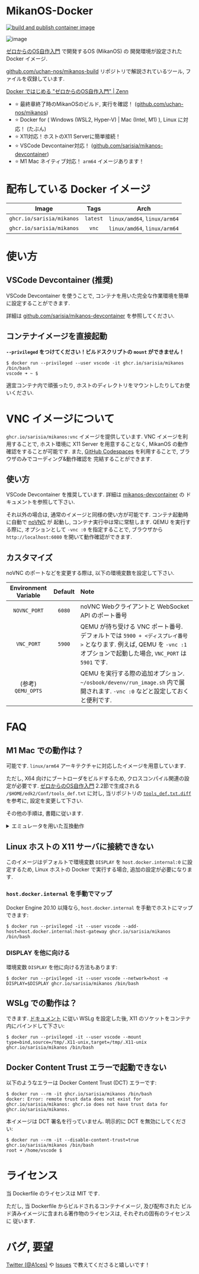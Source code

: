 # MikanOS-Docker

[![build and publish container image](https://github.com/sarisia/mikanos-docker/actions/workflows/publish-image.yml/badge.svg)](https://github.com/sarisia/mikanos-docker/actions/workflows/publish-image.yml)

![image](https://user-images.githubusercontent.com/33576079/112739400-29e73880-8faf-11eb-9f59-acca01470a62.png)

[ゼロからのOS自作入門](https://zero.osdev.jp/) で開発するOS (MikanOS) の
開発環境が設定された Docker イメージ.

[github.com/uchan-nos/mikanos-build](https://github.com/uchan-nos/mikanos-build)
リポジトリで解説されているツール, ファイルを収録しています.

[Docker ではじめる "ゼロからのOS自作入門" | Zenn](https://zenn.dev/sarisia/articles/6b57ea835344b6)

- :star: 最終章終了時のMikanOSのビルド, 実行を確認！ ([github.com/uchan-nos/mikanos](https://github.com/uchan-nos/mikanos))
- :star: Docker for ( Windows (WSL2, Hyper-V) | Mac (Intel, M1) ), Linux に対応！ (たぶん)
- :star: X11対応！ホストのX11 Serverに簡単接続！
- :star: VSCode Devcontainer対応！ ([github.com/sarisia/mikanos-devcontainer](https://github.com/sarisia/mikanos-devcontainer))
- :star: M1 Mac ネイティブ対応！ `arm64` イメージあります！

# 配布している Docker イメージ

| Image | Tags | Arch |
| :---: | :--: | :---: |
| `ghcr.io/sarisia/mikanos` | `latest` | `linux/amd64`, `linux/arm64` |
| `ghcr.io/sarisia/mikanos` | `vnc` | `linux/amd64`, `linux/arm64` |

# 使い方

## VSCode Devcontainer (推奨)

VSCode Devcontainer を使うことで,
コンテナを用いた完全な作業環境を簡単に設定することができます.

詳細は [github.com/sarisia/mikanos-devcontainer](https://github.com/sarisia/mikanos-devcontainer)
を参照してください.

## コンテナイメージを直接起動

**`--privileged` をつけてください！ビルドスクリプトの `mount` ができません！**

```
$ docker run --privileged --user vscode -it ghcr.io/sarisia/mikanos /bin/bash
vscode ➜ ~ $ 
```

適宜コンテナ内で頑張ったり, ホストのディレクトリをマウントしたりしてお使いください.

# VNC イメージについて

`ghcr.io/sarisia/mikanos:vnc` イメージを提供しています. VNC イメージを利用することで,
ホスト環境に X11 Server を用意することなく, MikanOS の動作確認をすることが可能です.
また, [GitHub Codespaces](https://github.com/features/codespaces) を利用することで, ブラウザのみでコーディング&動作確認を
完結することができます.

## 使い方

VSCode Devcontainer を推奨しています. 詳細は [mikanos-devcontainer](https://github.com/sarisia/mikanos-devcontainer#github-codespaces) の
ドキュメントを参照して下さい.

それ以外の場合は, 通常のイメージと同様の使い方が可能です. コンテナ起動時に自動で [noVNC](https://novnc.com/info.html) が
起動し, コンテナ実行中は常に常駐します. QEMU を実行する際に, オプションとして `-vnc :0` を指定することで,
ブラウザから `http://localhost:6080` を開いて動作確認ができます.

## カスタマイズ

noVNC のポートなどを変更する際は, 以下の環境変数を設定して下さい.

| Environment Variable | Default | Note |
| :---: | :---: | :---- |
| `NOVNC_PORT` | `6080` | noVNC Webクライアントと WebSocket API のポート番号 |
| `VNC_PORT` | `5900` | QEMU が待ち受ける VNC ポート番号. デフォルトでは `5900 + <ディスプレイ番号>` となります. 例えば, QEMU を `-vnc :1` オプションで起動した場合, `VNC_PORT` は `5901` です. |
| (参考) `QEMU_OPTS` | | QEMU を実行する際の追加オプション. `~/osbook/devenv/run_image.sh` 内で展開されます. `-vnc :0` などと設定しておくと便利です. |

# FAQ

## M1 Mac での動作は？

可能です. `linux/arm64` アーキテクチャに対応したイメージを用意しています.

ただし, X64 向けにブートローダをビルドするため, クロスコンパイル関連の設定が必要です.
[ゼロからのOS自作入門](https://zero.osdev.jp/) 2.2節で生成される `/$HOME/edk2/Conf/tools_def.txt`
に対し, 当リポジトリの [`tools_def.txt.diff`](tools_def.txt.diff) を参考に, 設定を変更して下さい.

その他の手順は, 書籍に従います.

<details>
<summary>エミュレータを用いた互換動作</summary>

書籍と違う設定を行うことに抵抗がある, もしくは前述の方法が上手く行かない場合は,
明示的に `linux/amd64` イメージを互換レイヤを通して利用することが可能です.

ただし, 互換レイヤを通すことでパフォーマンスは大きく劣化し, コンパイル時や
QEMU を用いたテスト動作時の速度は遅くなります.

互換レイヤを用いるには, `ghcr.io/sarisia/mikanos:amd64` イメージを取得した後,
コンテナ実行時に `--platform linux/amd64` を指定して実行してください:

```
$ docker run --platform linux/amd64 --privileged -it --user vscode ghcr.io/sarisia/mikanos:amd64 /bin/bash
```

</details>

## Linux ホストの X11 サーバに接続できない

このイメージはデフォルトで環境変数 `DISPLAY` を `host.docker.internal:0` に設定するため,
Linux ホストの Docker で実行する場合, 追加の設定が必要になります.

### `host.docker.internal` を手動でマップ

Docker Engine 20.10 以降なら, `host.docker.internal` を手動でホストにマップできます:

```
$ docker run --privileged -it --user vscode --add-host=host.docker.internal:host-gateway ghcr.io/sarisia/mikanos /bin/bash
```

### DISPLAY を他に向ける

環境変数 `DISPLAY` を他に向ける方法もあります:

```
$ docker run --privileged -it --user vscode --network=host -e DISPLAY=$DISPLAY ghcr.io/sarisia/mikanos /bin/bash
```

## WSLg での動作は？

できます. [ドキュメント](https://github.com/microsoft/wslg) に従い WSLg を設定した後,
X11 のソケットをコンテナ内にバインドして下さい:

```
$ docker run --privileged -it --user vscode --mount type=bind,source=/tmp/.X11-unix,target=/tmp/.X11-unix ghcr.io/sarisia/mikanos /bin/bash
```

## Docker Content Trust エラーで起動できない

以下のようなエラーは Docker Content Trust (DCT) エラーです:

```
$ docker run --rm -it ghcr.io/sarisia/mikanos /bin/bash
docker: Error: remote trust data does not exist for ghcr.io/sarisia/mikanos: ghcr.io does not have trust data for ghcr.io/sarisia/mikanos.
```

本イメージは DCT 署名を行っていません. 明示的に DCT を無効にしてください:

```
$ docker run --rm -it --disable-content-trust=true ghcr.io/sarisia/mikanos /bin/bash
root ➜ /home/vscode $
```

# ライセンス

当 Dockerfile のライセンスは MIT です.

ただし, 当 Dockerfile からビルドされるコンテナイメージ, 及び配布された
ビルド済みイメージに含まれる著作物のライセンスは, それぞれの固有のライセンスに
従います.

# バグ, 要望

[Twitter (@A1ces)](https://twitter.com/A1ces) や [Issues](https://github.com/sarisia/mikanos-docker/issues) で教えてくださると嬉しいです！
